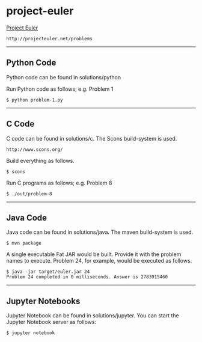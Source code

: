# project-euler

[Project Euler](http://projecteuler.net/problems)

    http://projecteuler.net/problems

----------------------------------------------------------------------
## Python Code

Python code can be found in solutions/python

Run Python code as follows; e.g. Problem 1

    $ python problem-1.py

----------------------------------------------------------------------
## C Code

C code can be found in solutions/c.  The Scons build-system is used.

    http://www.scons.org/

Build everything as follows.

    $ scons

Run C programs as follows; e.g. Problem 8

    $ ./out/problem-8

----------------------------------------------------------------------
## Java Code

Java code can be found in solutions/java.  The maven build-system is used.

    $ mvn package

A single executable Fat JAR would be built.  Provide it with the problem
names to execute.  Problem 24, for example, would be executed as
follows.

    $ java -jar target/euler.jar 24
    Problem 24 completed in 0 milliseconds. Answer is 2783915460

----------------------------------------------------------------------
## Jupyter Notebooks

Jupyter Notebook can be found in solutions/jupyter. You can start the
Jupyter Notebook server as follows:

    $ jupyter notebook



[EOF]: end-of-file
